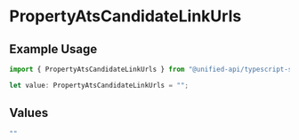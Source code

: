 # PropertyAtsCandidateLinkUrls

## Example Usage

```typescript
import { PropertyAtsCandidateLinkUrls } from "@unified-api/typescript-sdk/sdk/models/shared";

let value: PropertyAtsCandidateLinkUrls = "";
```

## Values

```typescript
""
```